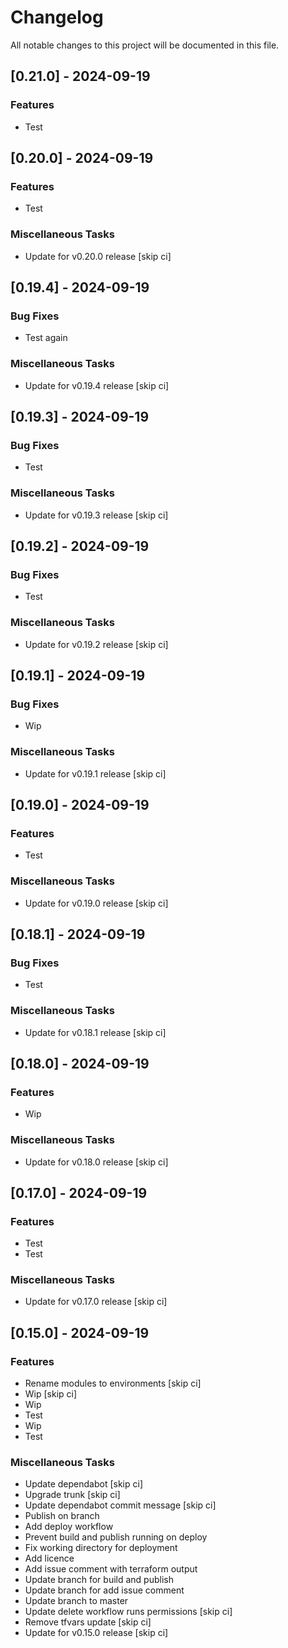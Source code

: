 <!-- markdownlint-disable MD024 -->

# Changelog

All notable changes to this project will be documented in this file.

## [0.21.0] - 2024-09-19

### Features

-   Test

## [0.20.0] - 2024-09-19

### Features

-   Test

### Miscellaneous Tasks

-   Update for v0.20.0 release [skip ci]

## [0.19.4] - 2024-09-19

### Bug Fixes

-   Test again

### Miscellaneous Tasks

-   Update for v0.19.4 release [skip ci]

## [0.19.3] - 2024-09-19

### Bug Fixes

-   Test

### Miscellaneous Tasks

-   Update for v0.19.3 release [skip ci]

## [0.19.2] - 2024-09-19

### Bug Fixes

-   Test

### Miscellaneous Tasks

-   Update for v0.19.2 release [skip ci]

## [0.19.1] - 2024-09-19

### Bug Fixes

-   Wip

### Miscellaneous Tasks

-   Update for v0.19.1 release [skip ci]

## [0.19.0] - 2024-09-19

### Features

-   Test

### Miscellaneous Tasks

-   Update for v0.19.0 release [skip ci]

## [0.18.1] - 2024-09-19

### Bug Fixes

-   Test

### Miscellaneous Tasks

-   Update for v0.18.1 release [skip ci]

## [0.18.0] - 2024-09-19

### Features

-   Wip

### Miscellaneous Tasks

-   Update for v0.18.0 release [skip ci]

## [0.17.0] - 2024-09-19

### Features

-   Test
-   Test

### Miscellaneous Tasks

-   Update for v0.17.0 release [skip ci]

## [0.15.0] - 2024-09-19

### Features

-   Rename modules to environments [skip ci]
-   Wip [skip ci]
-   Wip
-   Test
-   Wip
-   Test

### Miscellaneous Tasks

-   Update dependabot [skip ci]
-   Upgrade trunk [skip ci]
-   Update dependabot commit message [skip ci]
-   Publish on branch
-   Add deploy workflow
-   Prevent build and publish running on deploy
-   Fix working directory for deployment
-   Add licence
-   Add issue comment with terraform output
-   Update branch for build and publish
-   Update branch for add issue comment
-   Update branch to master
-   Update delete workflow runs permissions [skip ci]
-   Remove tfvars update [skip ci]
-   Update for v0.15.0 release [skip ci]

<!-- generated by git-cliff -->
